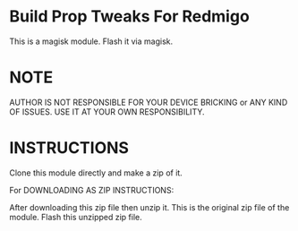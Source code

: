 # Build Prop Tweaks For Redmigo
 
This is a magisk module. Flash it via magisk.

# NOTE
AUTHOR IS NOT RESPONSIBLE FOR YOUR DEVICE BRICKING or ANY KIND OF ISSUES.
USE IT AT YOUR OWN RESPONSIBILITY.

# INSTRUCTIONS
Clone this module directly and make a zip of it.

For DOWNLOADING AS ZIP INSTRUCTIONS:

After downloading this zip file then unzip it.
This is the original zip file of the module. Flash this unzipped zip file.  

